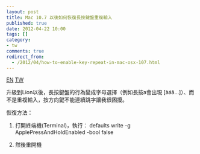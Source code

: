 ```yaml
---
layout: post
title: Mac 10.7 以後如何恢復長按鍵盤重複輸入
published: true
date: 2012-04-22 10:00
tags: []
category:
- tw
comments: true
redirect_from:
  - /2012/04/how-to-enable-key-repeat-in-mac-osx-107.html
---
```


<a href="{% link _posts/2012-04-22-how-to-enable-key-repeat-in-mac-osx-en.md %}" class="lang-btn">EN</a>
<a href="{% link _posts/2012-04-22-how-to-enable-key-repeat-in-mac-osx.md %}" class="lang-btn lang-current">TW</a>

升級到Lion以後，長按鍵盤的行為變成字母選擇（例如長按a會出現 [àáâ...]）、而不是重複輸入，按方向鍵不能連續跳字讓我很困擾。

恢復方法：

1. 打開終端機(Terminal)，執行：
defaults write -g ApplePressAndHoldEnabled -bool false

2. 然後重開機




